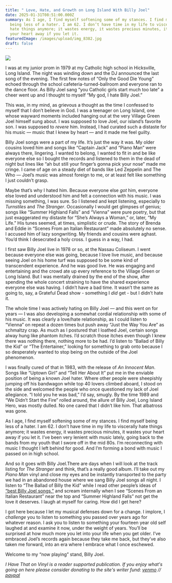 ```yaml
---
title: " Love, Hate, and Growth on Long Island With Billy Joel"
date: 2025-01-31T08:51:00.000Z
summary: As I age, I find myself softening some of my stances. I find myself
  being less of a hater. I am 62. I don’t have time in my life to viscerally
  hate things anymore; it wastes energy, it wastes precious minutes, it wastes
  your heart away if you let it.
featuredImage: /images/upload/img_8382.jpg
draft: false
---
```

![](/images/upload/img_8382.jpg)

I was at my junior prom in 1979 at my Catholic high school in Hicksville, Long Island. The night was winding down and the DJ announced the last song of the evening. The first few notes of “Only the Good Die Young” echoed through the school cafeteria-turned-ballroom and everyone ran to the dance floor. As Billy Joel sang “you Catholic girls start much too late” a cheer went up and I thought to myself “My god, I hate Billy Joel.”

This was, in my mind, as grievous a thought as the time I confessed to myself that I don’t believe in God. I was a teenager on Long Island, one whose wayward moments included hanging out at the very Village Green Joel himself sung about. I was supposed to love Joel, our island’s favorite son. I was supposed to *revere* him. Instead, I had curated such a distaste for his music — music that I knew by heart — and it made me feel guilty.

Billy Joel songs were a part of my life. It’s just the way it was. My older cousins loved him and songs like “Captain Jack” and “Piano Man” were always there, lingering. I wanted to belong, I wanted to fit in and be like everyone else so I bought the records and listened to them in the dead of night but lines like “ah but still your finger’s gonna pick your nose” made me cringe. I came of age on a steady diet of bands like Led Zeppelin and The Who — Joel’s music was almost foreign to me, or at least felt like something I just couldn’t grasp.

Maybe that’s why I hated him. Because everyone else *got* him, everyone else loved and understood him and felt a connection with his music. I was missing something, I was sure. So I listened and kept listening, especially to *Turnstiles* and *The Stranger*. Occasionally I would get glimpses of genius; songs like “Summer Highland Falls” and “Vienna” were pure poetry, but that just exaggerated my distaste for “She’s Always a Woman,” or, later, “My Life.” His tunes seemed, at times, simplistic or crude. The story of Brenda and Eddie in “Scenes From an Italian Restaurant” made absolutely no sense. I accused him of lazy songwriting. My friends and cousins were aghast. You’d think I desecrated a holy cross. I guess in a way, I had.

I first saw Billy Joel live in 1978 or so, at the Nassau Coliseum. I went because everyone else was going, because I love live music, and because seeing Joel on his home turf was supposed to be some kind of transcendent experience. And he was good live. He was engaging and entertaining and the crowd ate up every reference to the Village Green or Long Island. But I was mentally drained by the end of the show, after spending the whole concert straining to have the shared experience everyone else was having. I didn’t have a bad time. It wasn’t the same as going to, say, a Grateful Dead show - something I *did* get - but I didn’t hate it.

The whole time I was actively hating on Billy Joel — and this went on for years — I was also developing a somewhat cordial relationship with some of his music. It was clearly a love/hate relationship, as I could listen to “Vienna” on repeat a dozen times but push away “Just the Way You Are” as schmaltzy crap. As much as I postured that I loathed Joel, certain songs alway hung like phantom itches. I’d scratch those itches even though I knew there was nothing there, nothing more to be had. I’d listen to “Ballad of Billy the Kid” or “The Entertainer,” looking for something to grab onto because I so desperately wanted to stop being on the outside of the Joel phenomenon.

I was finally cured of that in 1983, with the release of *An Innocent Man*. Songs like “Uptown Girl” and “Tell Her About It” put me in the enviable position of being a known Joel hater. Where other people were sheepishly jumping off his bandwagon while top 40 lovers climbed aboard, I stood on the side and welcomed the people who once questioned my lack of Joel allegiance. “I told you he was bad,” I’d say, smugly. By the time 1989 and “We Didn’t Start the Fire” rolled around, the allure of Billy Joel, Long Island Hero, was mostly dulled. No one cared that I didn’t like him. That albatross was gone.

As I age, I find myself softening some of my stances. I find myself being less of a hater. I am 62. I don’t have time in my life to viscerally hate things anymore; it wastes energy, it wastes precious minutes, it wastes your heart away if you let it. I’ve been very lenient with music lately, going back to the bands from my youth that I swore off in the mid 80s. I’m reconnecting with music I thought I left behind for good. And I’m forming a bond with music I passed on in high school.

And so it goes with Billy Joel.There are days when I will look at the track listing for *The Stranger* and think, that’s a really good album. I’ll take out my *Piano Man* vinyl and close my eyes and be instantly transported to the party we had in an abandoned house where we sang Billy Joel songs all night. I listen to “The Ballad of Billy the Kid" while I read other people’s ideas of[ “best Billy Joel songs,”](https://www.vulture.com/2015/02/complete-works-121-billy-joel-songs-ranked.html) and scream internally when I see “Scenes From an Italian Restaurant” near the top and “Summer Highland Falls” not get the love it deserves. I laugh at myself for caring. How did I get here?

I got here because I let my musical defenses down for a change. I implore, I *challenge* you to listen to something you passed over years ago for whatever reason. I ask you to listen to something your fourteen year old self laughed at and examine it now, under the weight of years. You’ll be surprised at how much more you let into your life when you get older. I’ve embraced Joel’s records again because they take me back, but they’ve also taken me forward, into an era where I embrace what I once eschewed.

Welcome to my “now playing” stand, Billy Joel.


*I Have That on Vinyl is a reader supported publication. If you enjoy what's going on here please consider donating to the site's writer fund: [venmo](https://account.venmo.com/u/Michele-Catalano2659) // [paypal](https://www.paypal.com/paypalme/goingitaloneny?country.x=US&locale.x=en_US)*

